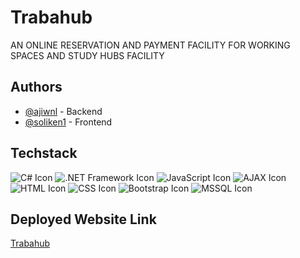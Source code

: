 # Trabahub 
AN ONLINE RESERVATION AND PAYMENT FACILITY FOR WORKING SPACES AND STUDY HUBS FACILITY

## Authors
- [@ajiwnl](https://www.github.com/ajiwnl) - Backend
- [@soliken1](https://www.github.com/soliken1) - Frontend

## Techstack
![C# Icon](https://img.icons8.com/ios-filled/50/000000/c-sharp-logo.png) ![.NET Framework Icon](https://img.icons8.com/ios-filled/50/000000/net-framework.png) ![JavaScript Icon](https://img.icons8.com/ios-filled/50/000000/javascript.png) ![AJAX Icon](https://img.icons8.com/ios-filled/50/000000/ajax.png) ![HTML Icon](https://img.icons8.com/ios-filled/50/000000/html-5.png) ![CSS Icon](https://img.icons8.com/ios-filled/50/000000/css3.png) ![Bootstrap Icon](https://img.icons8.com/ios-filled/50/000000/bootstrap.png) ![MSSQL Icon](https://img.icons8.com/ios-filled/50/000000/microsoft-sql-server.png)

## Deployed Website Link
[Trabahub](http://trabahub.somee.com/)
